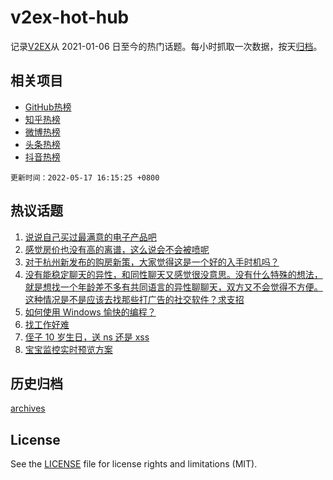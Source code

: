 # v2ex-hot-hub

 记录[V2EX](https://www.v2ex.com/)从 2021-01-06 日至今的热门话题。每小时抓取一次数据，按天[归档](archives)。
 
 ## 相关项目

- [GitHub热榜](https://github.com/lonnyzhang423/github-hot-hub)
- [知乎热榜](https://github.com/lonnyzhang423/zhihu-hot-hub)
- [微博热榜](https://github.com/lonnyzhang423/weibo-hot-hub)
- [头条热榜](https://github.com/lonnyzhang423/toutiao-hot-hub)
- [抖音热榜](https://github.com/lonnyzhang423/douyin-hot-hub)


 `更新时间：2022-05-17 16:15:25 +0800`

## 热议话题

1. [说说自己买过最满意的电子产品吧](https://www.v2ex.com/t/853340)
1. [感觉房价也没有高的离谱，这么说会不会被喷呢](https://www.v2ex.com/t/853391)
1. [对于杭州新发布的购房新策，大家觉得这是一个好的入手时机吗？](https://www.v2ex.com/t/853360)
1. [没有能稳定聊天的异性，和同性聊天又感觉很没意思。没有什么特殊的想法，就是想找一个年龄差不多有共同语言的异性聊聊天，双方又不会觉得不方便。这种情况是不是应该去找那些打广告的社交软件？求支招](https://www.v2ex.com/t/853327)
1. [如何使用 Windows 愉快的编程？](https://www.v2ex.com/t/853292)
1. [找工作好难](https://www.v2ex.com/t/853368)
1. [侄子 10 岁生日，送 ns 还是 xss](https://www.v2ex.com/t/853342)
1. [宝宝监控实时预览方案](https://www.v2ex.com/t/853234)

## 历史归档

[archives](archives)

## License

See the [LICENSE](LICENSE) file for license rights and limitations (MIT).
